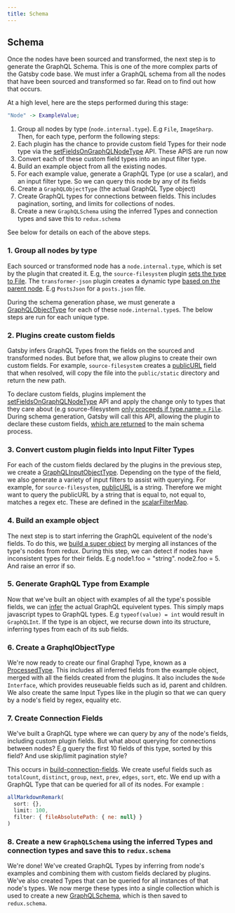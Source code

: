 ```yaml
---
title: Schema
---
```


## Schema

Once the nodes have been sourced and transformed, the next step is to generate the GraphQL Schema. This is one of the more complex parts of the Gatsby code base. We must infer a GraphQL schema from all the nodes that have been sourced and transformed so far. Read on to find out how that occurs.

At a high level, here are the steps performed during this stage:

```dot
"Node" -> ExampleValue;
```

1. Group all nodes by type (`node.internal.type`). E.g `File`, `ImageSharp`. Then, for each type, perform the following steps:
1. Each plugin has the chance to provide custom field Types for their node type via the [setFieldsOnGraphQLNodeType]() API. These APIS are run now
1. Convert each of these custom field types into an input filter type.
1. Build an example object from all the existing nodes. 
1. For each example value, generate a GraphQL Type (or use a scalar), and an input filter type. So we can query this node by any of its fields
1. Create a `GraphQLObjectType` (the actual GraphQL Type object)
1. Create GraphQL types for connections between fields. This includes pagination, sorting, and limits for collections of nodes.
1. Create a new `GraphQLSchema` using the inferred Types and connection types and save this to `redux.schema`

See below for details on each of the above steps.

### 1. Group all nodes by type

Each sourced or transformed node has a `node.internal.type`, which is set by the plugin that created it. E.g, the `source-filesystem` plugin [sets the type to File](https://github.com/gatsbyjs/gatsby/blob/master/packages/gatsby-source-filesystem/src/create-file-node.js#L46). The `transformer-json` plugin creates a dynamic type [based on the parent node](https://github.com/gatsbyjs/gatsby/blob/master/packages/gatsby-transformer-json/src/gatsby-node.js#L48). E.g `PostsJson` for a `posts.json` file.

During the schema generation phase, we must generate a [GraphQLObjectType](https://graphql.org/graphql-js/type/#graphqlobjecttype) for each of these `node.internal.type`s. The below steps are run for each unique type.

### 2. Plugins create custom fields

Gatsby infers GraphQL Types from the fields on the sourced and transformed nodes. But before that, we allow plugins to create their own custom fields. For example, `source-filesystem` creates a [publicURL](https://github.com/gatsbyjs/gatsby/blob/master/packages/gatsby-source-filesystem/src/extend-file-node.js#L11) field that when resolved, will copy the file into the `public/static` directory and return the new path.

To declare custom fields, plugins implement the [setFieldsOnGraphQLNodeType](/docs/node-apis/#setFieldsOnGraphQLNodeType) API and apply the change only to types that they care about (e.g source-filesystem [only proceeds if type.name = `File`](https://github.com/gatsbyjs/gatsby/blob/master/packages/gatsby-source-filesystem/src/extend-file-node.js#L6). During schema generation, Gatsby will call this API, allowing the plugin to declare these custom fields, [which are returned](https://github.com/gatsbyjs/gatsby/blob/master/packages/gatsby/src/schema/build-node-types.js#L151) to the main schema process.

### 3. Convert custom plugin fields into Input Filter Types

For each of the custom fields declared by the plugins in the previous step, we create a [GraphQLInputObjectType](https://graphql.org/graphql-js/type/#graphqlinputobjecttype). Depending on the type of the field, we also generate a variety of input filters to assist with querying. For example, for `source-filesystem`, [publicURL](https://github.com/gatsbyjs/gatsby/blob/master/packages/gatsby-source-filesystem/src/extend-file-node.js#L12) is a string. Therefore we might want to query the publicURL by a string that is equal to, not equal to, matches a regex etc. These are defined in the [scalarFilterMap](https://github.com/gatsbyjs/gatsby/blob/master/packages/gatsby/src/schema/infer-graphql-input-fields-from-fields.js#L84).

### 4. Build an example object

The next step is to start inferring the GraphQL equivelent of the node's fields. To do this, we [build a super object](https://github.com/gatsbyjs/gatsby/blob/master/packages/gatsby/src/schema/data-tree-utils.js#L305) by merging all instances of the type's nodes from redux. During this step, we can detect if nodes have inconsistent types for their fields. E.g node1.foo = "string". node2.foo = 5. And raise an error if so.

### 5. Generate GraphQL Type from Example

Now that we've built an object with examples of all the type's possible fields, we can [infer](https://github.com/gatsbyjs/gatsby/blob/master/packages/gatsby/src/schema/infer-graphql-input-fields.js#L71) the actual GraphQL equivelent types. This simply maps javascript types to GraphQL types. E.g `typeof(value) = int` would result in `GraphQLInt`. If the type is an object, we recurse down into its structure, inferring types from each of its sub fields. 

### 6. Create a GraphqlObjectType

We're now ready to create our final Graphql Type, known as a [ProcessedType](https://github.com/gatsbyjs/gatsby/blob/master/packages/gatsby/src/schema/build-node-types.js#L182). This includes all inferred fields from the example object, merged with all the fields created from the plugins. It also includes the `Node Interface`, which provides reuseuable fields such as id, parent and children. We also create the same Input Types like in the plugin so that we can query by a node's field by regex, equality etc.

### 7. Create Connection Fields

We've built a GraphQL type where we can query by any of the node's fields, including custom plugin fields. But what about querying for connections between nodes? E.g query the first 10 fields of this type, sorted by this field? And use skip/limit pagination style? 

This occurs in [build-connection-fields](https://github.com/gatsbyjs/gatsby/blob/master/packages/gatsby/src/schema/build-connection-fields.js#L17). We create useful fields such as `totalCount`, `distinct`, `group`, `next`, `prev`, `edges`, `sort`, etc. We end up with a GraphQL Type that can be queried for all of its nodes. For example :

```javascript
allMarkdownRemark(
  sort: {}, 
  limit: 100, 
  filter: { fileAbsolutePath: { ne: null} } 
)
```

### 8. Create a new `GraphQLSchema` using the inferred Types and connection types and save this to `redux.schema`

We're done! We've created GraphQL Types by inferring from node's examples and combining them with custom fields declared by plugins. We've also created Types that can be queried for all instances of that node's types. We now merge these types into a single collection which is used to create a new [GraphQLSchema](https://github.com/gatsbyjs/gatsby/blob/master/packages/gatsby/src/schema/index.js#L23), which is then saved to `redux.schema`.

